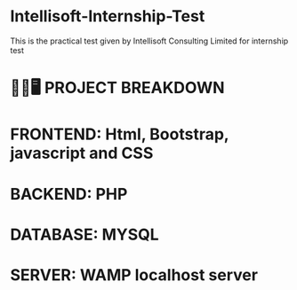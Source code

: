 # Intellisoft-Internship-Test
This is the practical test given by Intellisoft Consulting Limited for internship test

# 👨‍💻🖥️ PROJECT BREAKDOWN
# FRONTEND: Html, Bootstrap, javascript and CSS
# BACKEND: PHP
# DATABASE: MYSQL
# SERVER: WAMP localhost server
